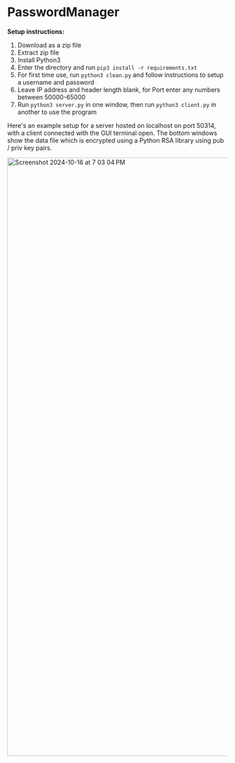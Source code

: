 # PasswordManager

**Setup instructions:**

1. Download as a zip file
2. Extract zip file
3. Install Python3
4. Enter the directory and run `pip3 install -r requirements.txt`
5. For first time use, run `python3 clean.py` and follow instructions to setup a username and password
6. Leave IP address and header length blank, for Port enter any numbers between 50000-65000
7. Run `python3 server.py` in one window, then run `python3 client.py` in another to use the program

Here's an example setup for a server hosted on localhost on port 50314, with a client connected with the GUI terminal open.
The bottom windows show the data file which is encrypted using a Python RSA library using pub / priv key pairs.

<img width="1369" alt="Screenshot 2024-10-16 at 7 03 04 PM" src="https://github.com/user-attachments/assets/d6050986-9766-497d-a919-06938417e8d7">


